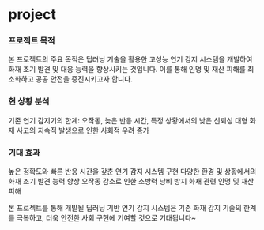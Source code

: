 # project

### 프로젝트 목적
본 프로젝트의 주요 목적은 딥러닝 기술을 활용한 고성능 연기 감지 시스템을 개발하여 화재 조기 발견 및 대응 능력을 향상시키는 것입니다. 이를 통해 인명 및 재산 피해를 최소화하고 공공 안전을 증진시키고자 합니다.

### 현 상황 분석
기존 연기 감지기의 한계: 오작동, 늦은 반응 시간, 특정 상황에서의 낮은 신뢰성
대형 화재 사고의 지속적 발생으로 인한 사회적 우려 증가


### 기대 효과
높은 정확도와 빠른 반응 시간을 갖춘 연기 감지 시스템 구현
다양한 환경 및 상황에서의 화재 조기 발견 능력 향상
오작동 감소로 인한 소방력 낭비 방지
화재 관련 인명 및 재산 피해 

본 프로젝트를 통해 개발될 딥러닝 기반 연기 감지 시스템은 기존 화재 감지 기술의 한계를 극복하고, 더욱 안전한 사회 구현에 기여할 것으로 기대됩니다~
